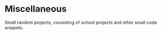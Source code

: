 # Miscellaneous
Small random projects, consisting of school projects and other small code snippets.
